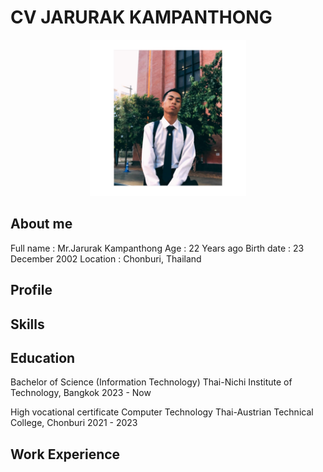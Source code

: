 # CV JARURAK KAMPANTHONG

<div align = "center">
<img src = "profile.jpg" height = "250">
</div>

## About me

Full name : Mr.Jarurak Kampanthong
Age : 22 Years ago
Birth date : 23 December 2002
Location : Chonburi, Thailand

## Profile

## Skills

## Education
Bachelor of Science (Information Technology)
Thai-Nichi Institute of Technology, Bangkok
2023 - Now

High vocational certificate Computer Technology
Thai-Austrian Technical College, Chonburi
2021 - 2023

## Work Experience

